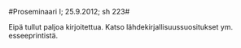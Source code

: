 #Proseminaari I; 25.9.2012; sh 223#

Eipä tullut paljoa kirjoitettua. Katso lähdekirjallisuussuositukset ym.
esseeprintistä.
